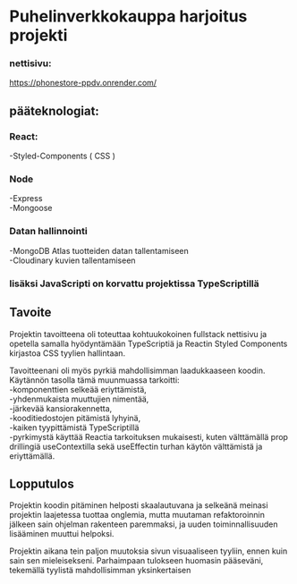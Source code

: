 # Puhelinverkkokauppa harjoitus projekti

### nettisivu:
https://phonestore-ppdv.onrender.com/

## pääteknologiat:

### React:
-Styled-Components ( CSS )

### Node
-Express<br/>
-Mongoose

### Datan hallinnointi
-MongoDB Atlas tuotteiden datan tallentamiseen <br/>
-Cloudinary kuvien tallentamiseen

### lisäksi JavaScripti on korvattu projektissa TypeScriptillä

## Tavoite
Projektin tavoitteena oli toteuttaa kohtuukokoinen fullstack nettisivu ja opetella samalla hyödyntämään TypeScriptiä ja Reactin Styled Components kirjastoa CSS tyylien hallintaan. 

Tavoitteenani oli myös pyrkiä mahdollisimman laadukkaaseen koodin. Käytännön tasolla tämä muunmuassa tarkoitti: <br/>
-komponenttien selkeää eriyttämistä, <br/>
-yhdenmukaista muuttujien nimentää, <br/>
-järkevää kansiorakennetta, <br/>
-kooditiedostojen pitämistä lyhyinä, <br/>
-kaiken tyypittämistä TypeScriptillä <br/>
-pyrkimystä käyttää Reactia tarkoituksen mukaisesti, kuten välttämällä prop drillingiä useContextilla sekä useEffectin turhan käytön välttämistä ja eriyttämällä.

## Lopputulos
Projektin koodin pitäminen helposti skaalautuvana ja selkeänä meinasi projektin laajetessa tuottaa onglemia, mutta muutaman refaktoroinnin jälkeen sain ohjelman rakenteen paremmaksi, ja uuden toiminnallisuuden lisääminen muuttui helpoksi.

Projektin aikana tein paljon muutoksia sivun visuaaliseen tyyliin, ennen kuin sain sen mieleisekseni. Parhaimpaan tulokseen huomasin pääseväni, tekemällä tyylistä mahdollisimman yksinkertaisen

